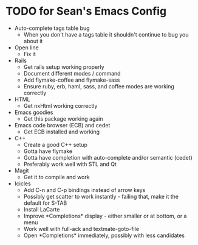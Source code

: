 TODO for Sean's Emacs Config
============================

* Auto-complete tags table bug
    * When you don't have a tags table it shouldn't continue to bug you about it
* Open line
    * Fix it
* Rails
    * Get rails setup working properly
    * Document different modes / command
    * Add flymake-coffee and flymake-sass
    * Ensure ruby, erb, haml, sass, and coffee modes are working correctly
* HTML
    * Get nxHtml working correctly
* Emacs goodies
    * Get this package working again
* Emacs code browser (ECB) and cedet
    * Get ECB installed and working
* C++
    * Create a good C++ setup
    * Gotta have flymake
    * Gotta have completion with auto-complete and/or semantic (cedet)
    * Preferably work well with STL and Qt
* Magit
    * Get it to compile and work
* Icicles
    * Add C-n and C-p bindings instead of arrow keys
    * Possibly get scatter to work instantly - failing that, make it
    the default for S-TAB
    * Install LaCarte
    * Improve \*Completions\* display - either smaller or at bottom,
    or a menu
    * Work well with full-ack and textmate-goto-file
    * Open \*Completions\* immediately, possibly with less candidates
      
      
